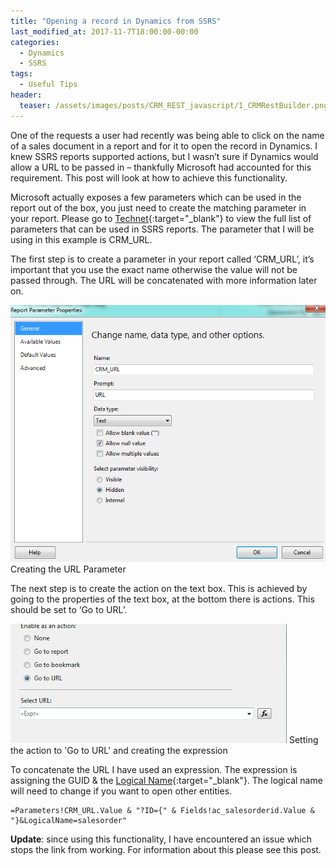 ```yaml
---
title: "Opening a record in Dynamics from SSRS"
last_modified_at: 2017-11-7T18:00:00-00:00
categories:
  - Dynamics
  - SSRS
tags:
  - Useful Tips
header:
  teaser: /assets/images/posts/CRM_REST_javascript/1_CRMRestBuilder.png
---
```


One of the requests a user had recently was being able to click on the name of a sales document in a report and for it to open the record in Dynamics. I knew SSRS reports supported actions, but I wasn’t sure if Dynamics would allow a URL to be passed in – thankfully Microsoft had accounted for this requirement. This post will look at how to achieve this functionality.

Microsoft actually exposes a few parameters which can be used in the report out of the box, you just need to create the matching parameter in your report. Please go to [Technet](https://technet.microsoft.com/en-us/library/dn531165.aspx){:target="_blank"} to view the full list of parameters that can be used in SSRS reports. The parameter that I will be using in this example is CRM_URL.

The first step is to create a parameter in your report called ‘CRM_URL’, it’s important that you use the exact name otherwise the value will not be passed through. The URL will be concatenated with more information later on.

![Setting the CRM_URL parameters](/assets/images/posts/ssrs_open_in_crm/1_URL_Parameters.png)
Creating the URL Parameter

The next step is to create the action on the text box. This is achieved by going to the properties of the text box, at the bottom there is actions. This should be set to ‘Go to URL’.

![Setting the URL Action](/assets/images/posts/ssrs_open_in_crm/2_URL_Action.png)
Setting the action to 'Go to URL' and creating the expression

To concatenate the URL I have used an expression. The expression is assigning the GUID & the [Logical Name](https://social.technet.microsoft.com/wiki/contents/articles/9214.microsoft-dynamics-crm-2011-entity-logical-name-and-entity-schema-name.aspx){:target="_blank"}. The logical name will need to change if you want to open other entities.

```
=Parameters!CRM_URL.Value & "?ID={" & Fields!ac_salesorderid.Value & "}&LogicalName=salesorder"
```

**Update**: since using this functionality, I have encountered an issue which stops the link from working. For information about this please see this post.